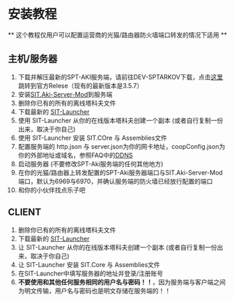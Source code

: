 # 安装教程

** 这个教程仅用户可以配置运营商的光猫/路由器防火墙端口转发的情况下适用 **

## 主机/服务器

1. 下载并解压最新的SPT-AKI服务端，请前往DEV-SPTARKOV下载，点击[这里](dev.sp-tarkov.com)跳转到官方Relese（现有的最新版本是3.5.7）
2. 安装[SIT.Aki-Server-Mod](https://github.com/paulov-t/SIT.Aki-Server-Mod)到服务端
4. 删除你已有的所有的离线塔科夫文件
5. 下载最新的 [SIT-Launcher](https://github.com/paulov-t/SIT.Launcher/releases)
6. 使用 SIT-Launcher 从你的在线版本塔科夫创建一个副本 (或者自行复制一份出来，取决于你自己)
7. 使用 SIT-Launcher 安装 SIT.COre 与 Assemblies文件
8. 配置服务端的 http.json 与 server.json为你的网卡地址，coopConfig.json为你的外部地址或域名，参照FAQ中的[DDNS](https://github.com/paulov-t/SIT.Core/wiki/FAQs#ddns-setup-step-if-you-dont-have-a-static-public-ip-address-and-you-want-to-use-a-domain-name-to-connect-to-the-server)
9. 启动服务器 (不要修改SPT-Aki服务端的任何其他地方)
10. 在你的光猫/路由器上转发配置的SPT-Aki服务器端口与SIT.Aki-Server-Mod端口，默认为6969与6970，并确认服务端的防火墙已经放行配置的端口
12. 和你的小伙伴找点乐子吧

## CLIENT

1. 删除你已有的所有的离线塔科夫文件
2. 下载最新的 [SIT-Launcher](https://github.com/paulov-t/SIT.Launcher/releases)
3. 让 SIT-Launcher 从你的在线版本塔科夫创建一个副本 (或者自行复制一份出来，取决于你自己)
4. 让 SIT-Launcher 安装 SIT.Core 与 Assemblies文件
5. 在SIT-Launcher中填写服务器的地址并登录/注册账号
6. __不要使用和其他任何服务相同的用户名与密码！！__，因为服务端与客户端之间为明文传输，用户名与密码也是明文存储在服务端的！！

